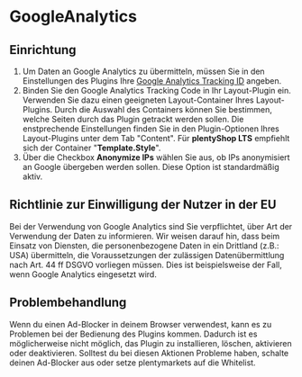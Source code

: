 # GoogleAnalytics

## Einrichtung

1. Um Daten an Google Analytics zu übermitteln, müssen Sie in den Einstellungen des Plugins Ihre [Google Analytics Tracking ID](https://support.google.com/analytics/answer/1032385?hl) angeben.
2. Binden Sie den Google Analytics Tracking Code in Ihr Layout-Plugin ein. Verwenden Sie dazu einen geeigneten Layout-Container Ihres Layout-Plugins.
Durch die Auswahl des Containers können Sie bestimmen, welche Seiten durch das Plugin getrackt werden sollen.
Die enstprechende Einstellungen finden Sie in den Plugin-Optionen Ihres Layout-Plugins unter dem Tab "Content".
Für **plentyShop LTS** empfiehlt sich der Container "**Template.Style**".
3. Über die Checkbox **Anonymize IPs** wählen Sie aus, ob IPs anonymisiert an Google übergeben werden sollen. Diese Option ist standardmäßig aktiv.

## Richtlinie zur Einwilligung der Nutzer in der EU

<div class="alert alert-warning" role="alert">
    Bei der Verwendung von Google Analytics sind Sie verpflichtet, über Art der Verwendung der Daten zu informieren. 
    Wir weisen darauf hin, dass beim Einsatz von Diensten, die personenbezogene Daten in ein Drittland (z.B.: USA) übermitteln, die Voraussetzungen der         zulässigen Datenübermittlung nach Art. 44 ff DSGVO vorliegen müssen. Dies ist beispielsweise der Fall, wenn Google Analytics eingesetzt wird.
</div>

## Problembehandlung

<div class="alert alert-warning" role="alert">
    Wenn du einen Ad-Blocker in deinem Browser verwendest, kann es zu Problemen bei der Bedienung des Plugins kommen. Dadurch ist es möglicherweise nicht möglich, das Plugin zu installieren, löschen, aktivieren oder deaktivieren. Solltest du bei diesen Aktionen Probleme haben, schalte deinen Ad-Blocker aus oder setze plentymarkets auf die Whitelist.
</div>
